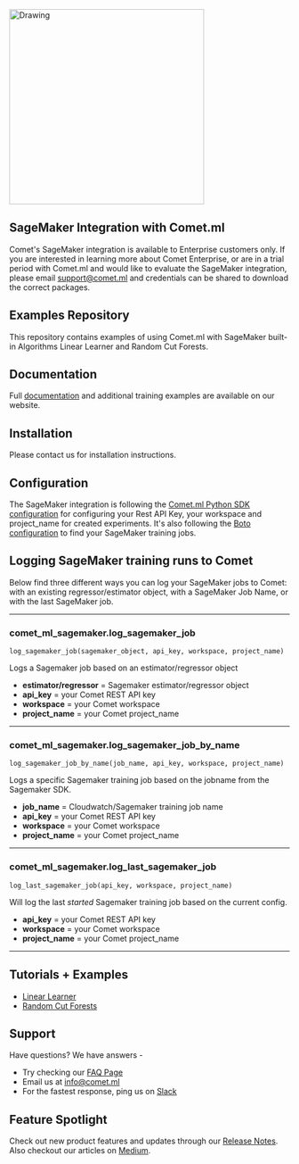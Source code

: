 <img src="https://comet.ml/images/logo_comet_light.png" width="350" alt="Drawing" style="width: 350px;"/>

## SageMaker Integration with Comet.ml

Comet's SageMaker integration is available to Enterprise customers only. If you are interested in learning more about Comet Enterprise, or are in a trial period with Comet.ml and would like to evaluate the SageMaker integration, please email support@comet.ml and credentials can be shared to download the correct packages.

## Examples Repository

This repository contains examples of using Comet.ml with SageMaker built-in Algorithms Linear Learner and Random Cut Forests. 


## Documentation

Full [documentation](http://www.comet.ml/docs/) and additional training examples are available on our website. 


## Installation

Please contact us for installation instructions.

## Configuration

The SageMaker integration is following the [Comet.ml Python SDK configuration](http://docs.comet.ml/python-sdk/advanced/#python-configuration) for configuring your Rest API Key, your workspace and project_name for created experiments. It's also following the [Boto configuration](https://boto3.amazonaws.com/v1/documentation/api/latest/guide/configuration.html) to find your SageMaker training jobs.

## Logging SageMaker training runs to Comet

Below find three different ways you can log your SageMaker jobs to Comet: with an existing regressor/estimator object, with a SageMaker Job Name, or with the last SageMaker job. 

***

### comet_ml_sagemaker.log_sagemaker_job

`log_sagemaker_job(sagemaker_object, api_key, workspace, project_name)`

Logs a Sagemaker job based on an estimator/regressor object 

* **estimator/regressor** = Sagemaker estimator/regressor object
* **api_key** = your Comet REST API key
* **workspace** = your Comet workspace
* **project_name** = your Comet project_name

***

### comet_ml_sagemaker.log_sagemaker_job_by_name

`log_sagemaker_job_by_name(job_name, api_key, workspace, project_name)`

Logs a specific Sagemaker training job based on the jobname from the Sagemaker SDK.

* **job_name** = Cloudwatch/Sagemaker training job name
* **api_key** = your Comet REST API key
* **workspace** = your Comet workspace
* **project_name** = your Comet project_name

***

### comet_ml_sagemaker.log_last_sagemaker_job

`log_last_sagemaker_job(api_key, workspace, project_name)`

Will log the last *started* Sagemaker training job based on the current config.

* **api_key** = your Comet REST API key
* **workspace** = your Comet workspace
* **project_name** = your Comet project_name

***

## Tutorials + Examples
- [Linear Learner](Linear_example.ipynb)
- [Random Cut Forests](random_forest.ipynb)	


## Support 
Have questions? We have answers - 
- Try checking our [FAQ Page](https://www.comet.ml/faq)
- Email us at <info@comet.ml>
- For the fastest response, ping us on [Slack](https://join.slack.com/t/cometml/shared_invite/enQtMzM0OTMwNTQ0Mjc5LTM4ZDViODkyYTlmMTVlNWY0NzFjNGQ5Y2Q1Y2EwMjQ5MzQ4YmI2YjhmZTY3YmYxYTYxYTNkYzM4NjgxZmJjMDI)


## Feature Spotlight
Check out new product features and updates through our [Release Notes](https://www.notion.so/cometml/Comet-ml-Release-Notes-93d864bcac584360943a73ae9507bcaa). Also checkout our articles on [Medium](https://medium.com/comet-ml).

